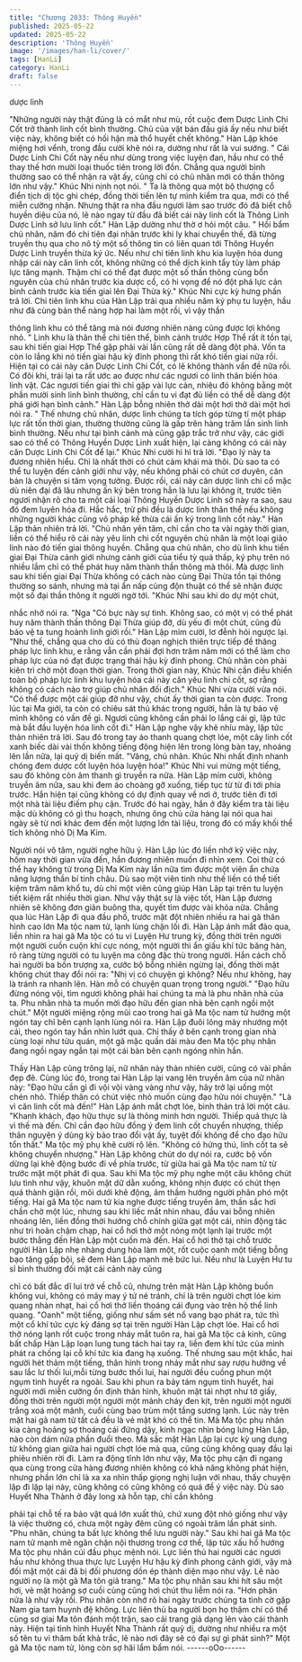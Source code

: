 ```yaml
---
title: "Chương 2033: Thông Huyền"
published: 2025-05-22
updated: 2025-05-22
description: 'Thông Huyền'
image: '/images/han-li/cover/'
tags: [HanLi]
category: HanLi
draft: false
---
```


dược linh

"Những người này thật đúng là có mắt như mù, rốt cuộc đem
Dược Linh Chi Cốt trở thành linh cốt bình thường. Chủ của vật
bán đấu giá ấy nếu như biết việc này, không biết có hối hận mà
thổ huyết chết không." Hàn Lập khóe miệng hơi vểnh, trong đầu
cười khẽ nói ra, dường như rất là vui sướng.
" Cái Dược Linh Chi Cốt này nếu như dùng trong việc luyện đan,
hầu như có thể thay thế hơn mười loại thuốc tiên trong lời đồn.
Chẳng qua người bình thường sao có thể nhận ra vật ấy, cũng chỉ
có chủ nhân mới có thần thông lớn như vậy." Khúc Nhi nịnh nọt
nói.
" Ta là thông qua một bộ thượng cổ điển tịch dị tộc ghi chép, đồng
thời tiến lên tự mình kiểm tra qua, mới có thể miễn cưỡng nhận.
Nhưng thật ra nha đầu ngươi làm sao trước đó đã biết chỗ huyền
diệu của nó, lẽ nào ngay từ đầu đã biết cái này linh cốt là Thông
Linh Dược Linh sở lưu linh cốt." Hàn Lập dường như thờ ơ hỏi
một câu.
" Hồi bẩm chủ nhân, năm đó chi tiên đại nhân trước khi ly khai
chuyển thế, đã từng truyền thụ qua cho nô tỳ một số thông tin có
liên quan tới Thông Huyền Dược Linh truyền thừa ký ức. Nếu như
chi tiên linh khu kia luyện hóa dung nhập cái này căn linh cốt,
không những có thể dịch kinh tẩy tủy làm pháp lực tăng mạnh.
Thậm chí có thể đạt được một số thần thông cùng bổn nguyên
của chủ nhân trước kia dược cổ, có hi vọng để nó đột phá lực cản
bình cảnh trước kia tiến giai lên Đại Thừa kỳ." Khúc Nhi cực kỳ
hưng phấn trả lời.
Chi tiên linh khu của Hàn Lập trải qua nhiều năm ký phụ tu luyện,
hầu như đã cùng bản thể nàng hợp hai làm một rồi, vì vậy thần

thông linh khu có thể tăng mà nói đương nhiên nàng cũng được
lợi không nhỏ.
" Linh khu là thân thể chi tiên thể, bình cảnh trước Hợp Thể rất ít
tồn tại, sau khi tiến giai Hợp Thể gặp phải vài lần cũng rất dễ
dàng đột phá. Vốn ta còn lo lắng khi nó tiến giai hậu kỳ đỉnh
phong thì rất khó tiến giai nữa rồi. Hiện tại có cái này căn Dược
Linh Chi Cốt, có lẽ không thành vấn đề nữa rồi. Có đôi khi, trái lại
ta rất ước ao được như các ngươi có linh thân biến hóa linh vật.
Các ngươi tiến giai thì chỉ gặp vài lực cản, nhiêu đó không bằng
một phần mười sinh linh bình thường, chỉ cần tu vi đạt đủ liền có
thể dễ dàng đột phá giới hạn bình cảnh." Hàn Lập bỗng nhiên thở
dài một hơi thở dài một hơi nói ra.
" Thế nhưng chủ nhân, dược linh chúng ta tích góp từng tí một
pháp lực rất tốn thời gian, thường thường cũng là gấp trên hàng
trăm lần sinh linh bình thường. Nếu như tại bình cảnh mà cũng
gặp trắc trở như vậy, các giới sao có thể có Thông Huyền Dược
Linh xuất hiện, lại càng không có cái này căn Dược Linh Chi Cốt
để lại." Khúc Nhi cười hì hì trả lời.
"Đạo lý này ta đương nhiên hiểu. Chỉ là nhất thời có chút cảm khái
mà thôi. Dù sao ta có thể tu luyện đến cảnh giới như vậy, nếu
không phải có chút cơ duyên, căn bản là chuyện si tâm vọng
tưởng. Được rồi, cái này căn dược linh chi cổ mặc dù niên đại đã
lâu nhưng ấn ký bên trong hẳn là lưu lại không ít, trước tiên ngươi
nhận rõ cho ta một cái loại Thông Huyền Dược Linh sở này ra
sao, sau đó đem luyên hóa đi. Hắc hắc, trừ phi đều là dược linh
thân thể nếu không những người khác cũng vô pháp kế thừa cái
ấn ký trong linh cốt này." Hàn Lập thản nhiên trả lời.
"Chủ nhân yên tâm, chỉ cần cho ta vài ngày thời gian, liền có thể
hiểu rõ cái này yêu linh chi cốt nguyên chủ nhân là một loại giảo
linh nào đó tiến giai thông huyền. Chẳng qua chủ nhân, cho dù
linh khu tiến giai Đại Thừa cảnh giới nhưng cảnh giới của tiểu tỳ
quá thấp, ký phụ trên nó nhiều lắm chỉ có thể phát huy năm thành
thần thông mà thôi. Mà dược linh sau khi tiến giai Đại Thừa không
có cách nào cùng Đại Thừa tồn tại thông thường so sánh, nhưng
mà tại ẩn nấp cùng độn thuật có thể sẽ nhận được một số đại
thần thông ít người ngờ tới. "Khúc Nhi sau khi do dự một chút,

nhắc nhở nói ra.
"Nga "Có bực này sự tình. Không sao, có một vị có thể phát huy
năm thành thần thông Đại Thừa giúp đỡ, dù yếu đi một chút, cũng
đủ bảo vệ ta tung hoành linh giới rồi." Hàn Lập mỉm cười, lơ đễnh
hỏi ngược lại.
"Như thế, chẳng qua cho dù có thủ đoạn nghịch thiên trực tiếp đề
thăng pháp lực linh khu, e rằng vẫn cần phải đợi hơn trăm năm
mới có thể làm cho pháp lực của nó đạt được trạng thái hậu kỳ
đỉnh phong. Chủ nhân còn phải kiên trì chờ một đoạn thời gian.
Trong thời gian này, Khúc Nhi cần điều khiển toàn bộ pháp lực
linh khu luyện hóa cái này căn yêu linh chi cốt, sợ rằng không có
cách nào trợ giúp chủ nhân đối địch." Khúc Nhi vừa cười vừa nói.
"Có thể được một cái giúp đỡ như vậy, chút ấy thời gian ta còn
được. Trong lúc tại Ma giới, ta còn có chiêu sát thủ khác trong
người, hẳn là tự bảo vệ mình không có vấn đề gì. Ngươi cũng
không cần phải lo lắng cái gì, lập tức mà bắt đầu luyện hóa linh
cốt đi." Hàn Lập nghe vậy khẽ nhíu mày, lập tức thản nhiên trả lời.
Sau đó trong tay áo thanh quang chợt lóe, một cây linh cốt xanh
biếc dài vài thốn không tiếng động hiện lên trong lòng bàn tay,
nhoáng lên lần nữa, lại quỷ dị biến mất.
"Vâng, chủ nhân. Khúc Nhi nhất định nhanh chóng đem dược cốt
luyện hóa luyện hóa!" Khúc Nhi vui mừng một tiếng, sau đó không
còn âm thanh gì truyền ra nữa.
Hàn Lập mỉm cười, không truyền âm nữa, sau khi đem áo choàng
gỡ xuống, tiếp tục từ từ đi tới phía trước.
Hắn hiện tại cũng không có dự định quay về nơi ở, trước tiên đi tới
một nhà tài liệu điếm phụ cận.
Trước đó hai ngày, hắn ở đây kiểm tra tài liệu mặc dù không có gì
thu hoạch, nhưng ông chủ cửa hàng lại nói qua hai ngày sẽ từ nơi
khác đem đến một lượng lớn tài liệu, trong đó có mấy khối thể tích
không nhỏ Dị Ma Kim.

Người nói vô tâm, người nghe hữu ý.
Hàn Lập lúc đó liền nhớ kỹ việc này, hôm nay thời gian vừa đến,
hắn đương nhiên muốn đi nhìn xem.
Coi thử có thể hay không từ trong Dị Ma Kim này lần nữa tìm
được một viên ẩn chứa năng lượng thần bí tinh châu.
Dù sao một viên tinh như thế liền có thể tiết kiệm trăm năm khổ
tu, dù chỉ một viên cũng giúp Hàn Lập tại trên tu luyện tiết kiệm rất
nhiều thời gian.
Như vậy thật sự là việc tốt, Hàn Lập đương nhiên sẽ không đơn
giản buông tha, quyết tìm được vài khỏa nữa.
Chẳng qua lúc Hàn Lập đi qua đầu phố, trước mặt đột nhiên nhiều
ra hai gã thân hình cao lớn Ma tộc nam tử, lạnh lùng chặn lối đi.
Hàn Lập ánh mắt đảo qua, liền nhìn ra hai gã Ma tộc có tu vi
Luyện Hư trung kỳ, đồng thời trên người một người cuồn cuộn khí
cực nóng, một người thì ẩn giấu khí tức băng hàn, rõ ràng từng
người có tu luyện ma công đặc thù trong người.
Hắn cách chỗ hai người ba bốn trượng xa, cước bộ bỗng nhiên
ngừng lại, đồng thời mặt không chút thay đổi nói ra: "Nhị vị có
chuyện gì không? Nếu như không, hay là tránh ra nhanh lên. Hàn
mỗ có chuyện quan trọng trong người."
"Đạo hữu đừng nóng vội, tìm ngươi không phải hai chúng ta mà
là phu nhân nhà của ta. Phu nhân nhà ta muốn mời đạo hữu đến
gian nhà bên cạnh ngồi một chút." Một người miệng rộng mũi cao
trong hai gã Ma tộc nam tử hướng một ngón tay chỉ bên cạnh lạnh
lùng nói ra.
Hàn Lập đuôi lông mày nhướng một cái, theo ngón tay hắn nhìn
lướt qua.
Chỉ thấy ở bên cạnh trong gian nhà cùng loại như tửu quán, một
gã mặc quần dài màu đen Ma tộc phụ nhân đang ngồi ngay ngắn
tại một cái bàn bên cạnh ngóng nhìn hắn.

Thấy Hàn Lập cũng trông lại, nữ nhân này thản nhiên cười, cũng
có vài phần đẹp đẽ.
Cùng lúc đó, trong tai Hàn Lập lại vang lên truyền âm của nữ
nhân này: "Đạo hữu cần gì đi vội vội vàng vàng như vậy, hãy trở
lại uống một chén nhỏ. Thiếp thân có chút việc nhỏ muốn cùng
đạo hữu nói chuyện."
"Là vì căn linh cốt mà đến!" Hàn Lập ánh mắt chợt lóe, bình thản
trả lời một câu.
"Khanh khách, đạo hữu thực sự là thông minh hơn người. Thiếp
quả thực là vì thế mà đến. Chỉ cần đạo hữu đồng ý đem linh cốt
chuyển nhượng, thiếp thân nguyện ý dùng kỳ bảo trao đổi vật ấy,
tuyệt đối không để cho đạo hữu tổn thất." Ma tộc mỹ phụ khẽ cười
rộ lên.
"Không có hứng thú, linh cốt ta sẽ không chuyển nhượng." Hàn
Lập không chút do dự nói ra, cước bộ vốn dừng lại khẽ động bước
đi về phía trước, từ giữa hai gã Ma tộc nam tử từ trước mặt một
phát đi qua.
Sau khi Ma tộc mỹ phụ nghe một câu không chút lưu tình như vậy,
khuôn mặt dữ dằn xuống, không nhịn được có chút thẹn quá
thành giận rồi, môi dưới khẽ động, âm thầm hướng người phân
phó một tiếng.
Hai gã Ma tộc nam tử kia nghe được tiếng truyền âm, thần sắc hơi
chần chờ một lúc, nhưng sau khi liếc mắt nhìn nhau, đầu vai bỗng
nhiên nhoáng lên, liền đồng thời hướng chỗ chính giữa gạt một
cái, nhìn động tác như trì hoãn chậm chạp, hai cổ hơi thở một
nóng một lạnh lại trước một bước thẳng đến Hàn Lập một cuốn
mà đến.
Hai cổ hơi thở tại chỗ trước người Hàn Lập nhẹ nhàng dung hòa
làm một, rốt cuộc oanh một tiếng bỗng bạo tăng gấp bội, sẽ đem
Hàn Lập mạnh mẽ bức lui.
Nếu như là Luyện Hư tu sĩ bình thường đối mặt cái cảnh này cũng

chỉ có bất đắc dĩ lui trở về chỗ cũ, nhưng trên mặt Hàn Lập không
buồn không vui, không có mảy may ý tứ né tránh, chỉ là trên
người chợt lóe kim quang nhàn nhạt, hai cổ hơi thở liền thoáng cái
đụng vào trên hộ thể linh quang.
"Oanh" một tiếng, giống như sấm sét nổ vang bạo phát ra, tức thì
một cổ khí tức cực kỳ đáng sợ tại trên người Hàn Lập chợt lóe.
Hai cổ hơi thở nóng lạnh rốt cuộc trong nháy mắt tuôn ra, hai gã
Ma tộc cả kinh, cũng bất chấp Hàn Lập loạn lung tung tách hai tay
ra, liền đem khí tức của mình phát ra chống lại cỗ khí tức kia đang
hạ xuống.
Thế nhưng sau một khắc, hai người hét thảm một tiếng, thân hình
trong nháy mắt như say rượu hướng về sau lắc lư thối lui,mỗi
từng bước thối lui, hai người đều cuồng phun một ngụm tinh huyết
ra ngoài.
Sau khi phun ra bảy tám ngụm tinh huyết, hai người mới miễn
cưỡng ổn định thân hình, khuôn mặt tái nhợt như tờ giấy, đồng
thời trên người một người một mảnh cháy đen kịt, trên người một
người trắng xoá một mảnh, cuối cùng bao trùm một tầng sương
lạnh.
Lúc này trên mặt hai gã nam tử tất cả đều là vẻ mặt khó có thể tin.
Mà Ma tộc phụ nhân kia càng hoảng sợ thoáng cái đứng dậy, kinh
ngạc nhìn bóng lưng Hàn Lập, nào còn dám nửa phần đuổi theo.
Mà sắc mặt Hàn Lập lại cực kỳ ung dung từ không gian giữa hai
người chợt lóe mà qua, cũng cũng không quay đầu lại phiêu nhiên
rời đi.
Làm ra động tĩnh lớn như vậy, Ma tộc phụ cận đi ngang qua cùng
trong cửa hàng đương nhiên không có khả năng không phát hiện,
nhưng phần lớn chỉ là xa xa nhìn thấp giọng nghị luận với nhau,
thấy chuyện lặp đi lặp lại này, cũng không có cũng không có quá
để ý việc này.
Dù sao Huyết Nha Thành ở đây long xà hỗn tạp, chỉ cần không

phải tại chỗ tế ra bảo vật quá lớn xuất thủ, chứ xung đột nhỏ
giống như vậy là việc thường có, chưa một ngày đêm cũng có
ngoài trăm lần phát sinh.
"Phu nhân, chúng ta bất lực không thể lưu người này."
Sau khi hai gã Ma tộc nam tử mạnh mẽ ngăn chặn nội thương
trong cơ thể, lập tức xấu hổ hướng Ma tộc phụ nhân cúi đầu phục
mệnh nói.
Lực liên thủ hai người các ngươi hầu như không thua thực lực
Luyện Hư hậu kỳ đỉnh phong cảnh giới, vậy mà đối mặt một cái đã
bị đối phương dồn ép thành diện mạo như vậy. Lẽ nào người nọ là
một gã Ma tôn giả trang."
Ma tộc phụ nhân sau khi hít sâu một hơi, vẻ mặt hoảng sợ cuối
cùng cũng hơi chút thu liễm nói ra.
"Hơn phân nửa là như vậy rồi. Phu nhân còn nhớ rõ hai ngày
trước chúng ta tình cờ gặp Nam gia tam huynh đệ không.
Lực liên thủ ba người bọn họ thậm chí có thể cùng sơ giai Ma tôn
đánh một trận, sao cải trang giả dạng lẻn vào cái thành này. Hiện
tại tình hình Huyết Nha Thành rất quỷ dị, dường như nhiều ra một
số tên tu vi thâm bất khả trắc, lẽ nào nơi đây sẽ có đại sự gì phát
sinh?" Một gã Ma tộc nam tử, lòng còn sợ hãi lẩm bẩm nói.
------oOo------
